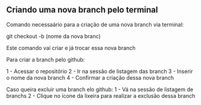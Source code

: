 ## Criando uma nova branch pelo terminal

Comando necessaário para a criação de uma nova branch via terminal:

git checkout -b (nome da nova branc)

Este comando vai criar e já trocar essa nova branch 

Para criar a branch pelo github:

1 - Acessar o repositório
2 - Ir na sessão de listagem das branch
3 - Inserir o nome da nova branch
4 - Confirmar a criação dessa nova branch

Caso queira excluir uma branch elo github:
1 -  Vá na sessão de listagem de branchs 
2 - Clique no ícone da lixeira para realizar a exclusão dessa branch
 


